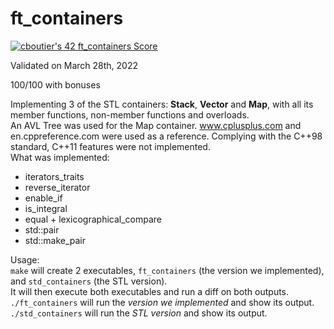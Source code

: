 # ft_containers

[![cboutier's 42 ft_containers Score](https://badge42.vercel.app/api/v2/cl1f9y1k8000609jsc4a29jay/project/2497995)](https://github.com/JaeSeoKim/badge42)

Validated on March 28th, 2022

100/100 with bonuses

Implementing 3 of the STL containers: **Stack**, **Vector** and **Map**, with all its member functions, non-member functions and overloads.  
An AVL Tree was used for the Map container. 
www.cplusplus.com and en.cppreference.com were used as a reference. Complying with the C++98 standard, C++11 features were not implemented.  
What was implemented:  
- iterators_traits  
- reverse_iterator  
- enable_if  
- is_integral  
- equal + lexicographical_compare  
- std::pair  
- std::make_pair  

Usage:  
`make` will create 2 executables, `ft_containers` (the version we implemented), and `std_containers` (the STL version).  
It will then execute both executables and run a diff on both outputs.  
`./ft_containers` will run the *version we implemented* and show its output.  
`./std_containers` will run the *STL version* and show its output.
